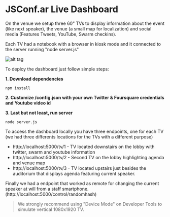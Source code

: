 # JSConf.ar Live Dashboard

On the venue we setup three 60" TVs to display information about the event (like next speaker), the venue (a small map for localization) and social media (Features Tweets, YouTube, Swarm checkins).

Each TV had a notebook with a browser in kiosk mode and it connected to the server running "node server.js"

![alt tag](https://raw.githubusercontent.com/sbehrends/jsconfar-2014-dashboard/master/public/static/images/dashboard.jpg)

To deploy the dashboard just follow simple steps:

**1. Download dependencies**
```
npm install
```
**2. Customize /config.json with your own Twitter & Foursquare credentials and Youtube video id**

**3. Last but not least, run server**
```
node server.js
```

To access the dashboard locally you have three endpoints, one for each TV (we had three differents locations for the TVs with a different purpose)
 - http://localhost:5000/tv/1 - TV located downstairs on the lobby with twitter, swarm and youtube information
 - http://localhost:5000/tv/2 - Second TV on the lobby highlighting agenda and venue map
 - http://localhost:5000/tv/3 - TV located upstairs just besides the auditorium that displays agenda featuring current speaker.

Finally we had a endpoint that worked as remote for changing the current speaker at will from a staff smartphone. (http://localhost:5000/control/randomhash)

>
> We strongly recommend using "Device Mode" on Developer Tools to simulate vertical 1080x1920 TV.
>
